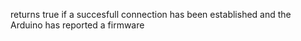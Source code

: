 returns true if a succesfull connection has been established and the Arduino has reported a firmware
